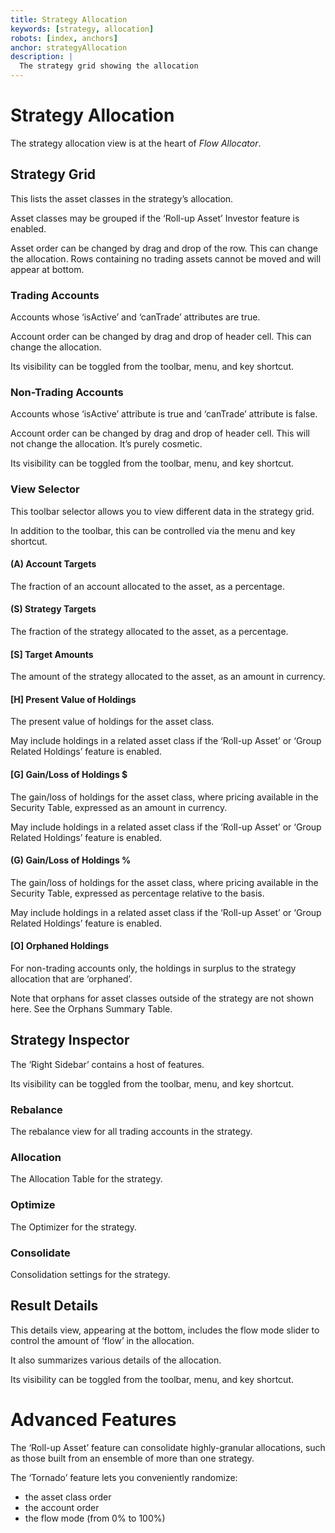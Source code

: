 ```yaml
---
title: Strategy Allocation
keywords: [strategy, allocation]
robots: [index, anchors]
anchor: strategyAllocation
description: |
  The strategy grid showing the allocation
---
```


# Strategy Allocation

The strategy allocation view is at the heart of _Flow Allocator_.

## Strategy Grid

This lists the asset classes in the strategy’s allocation.

Asset classes may be grouped if the ‘Roll-up Asset’ Investor feature is
enabled.

Asset order can be changed by drag and drop of the row. This can change
the allocation. Rows containing no trading assets cannot be moved and will
appear at bottom.

### Trading Accounts

Accounts whose ‘isActive’ and ‘canTrade’ attributes are true.

Account order can be changed by drag and drop of header cell. This can
change the allocation.

Its visibility can be toggled from the toolbar, menu, and key shortcut.

### Non-Trading Accounts

Accounts whose ‘isActive’ attribute is true and ‘canTrade’ attribute is
false.

Account order can be changed by drag and drop of header cell. This will
not change the allocation. It’s purely cosmetic.

Its visibility can be toggled from the toolbar, menu, and key shortcut.

### View Selector

This toolbar selector allows you to view different data in the strategy
grid.

In addition to the toolbar, this can be controlled via the menu and key
shortcut.

#### (A) Account Targets 

The fraction of an account allocated to the asset, as a percentage.

#### (S) Strategy Targets

The fraction of the strategy allocated to the asset, as a percentage.

#### [S] Target Amounts

The amount of the strategy allocated to the asset, as an amount in
currency.

#### [H] Present Value of Holdings

The present value of holdings for the asset class.

May include holdings in a related asset class if the ‘Roll-up Asset’ or
‘Group Related Holdings’ feature is enabled.

#### [G] Gain/Loss of Holdings $

The gain/loss of holdings for the asset class, where pricing available in
the Security Table, expressed as an amount in currency.

May include holdings in a related asset class if the ‘Roll-up Asset’ or
‘Group Related Holdings’ feature is enabled.

#### (G) Gain/Loss of Holdings %

The gain/loss of holdings for the asset class, where pricing available in
the Security Table, expressed as percentage relative to the basis.

May include holdings in a related asset class if the ‘Roll-up Asset’ or
‘Group Related Holdings’ feature is enabled.

#### [O] Orphaned Holdings

For non-trading accounts only, the holdings in surplus to the strategy
allocation that are ‘orphaned’.

Note that orphans for asset classes outside of the strategy are not shown
here. See the Orphans Summary Table.

## Strategy Inspector

The ‘Right Sidebar’ contains a host of features.

Its visibility can be toggled from the toolbar, menu, and key shortcut.

### Rebalance

The rebalance view for all trading accounts in the strategy.

### Allocation

The Allocation Table for the strategy.

### Optimize

The Optimizer for the strategy.

### Consolidate

Consolidation settings for the strategy.

## Result Details

This details view, appearing at the bottom, includes the flow mode slider
to control the amount of ‘flow’ in the allocation.

It also summarizes various details of the allocation.

Its visibility can be toggled from the toolbar, menu, and key shortcut.

# Advanced Features

The ‘Roll-up Asset’ feature can consolidate highly-granular allocations, such as 
those built from an ensemble of more than one strategy.

The ‘Tornado’ feature lets you conveniently randomize:
* the asset class order
* the account order
* the flow mode (from 0% to 100%)
